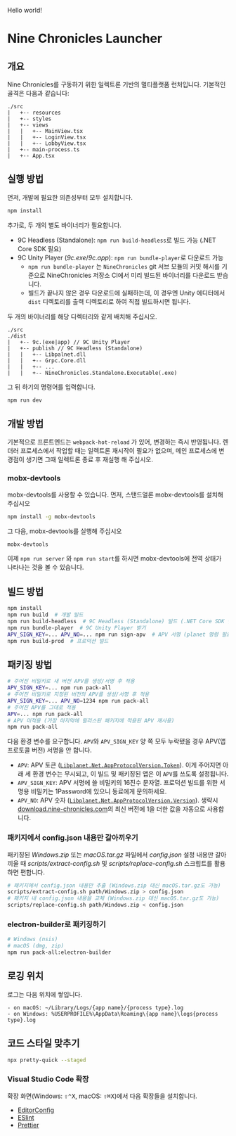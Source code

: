 Hello world!

# Nine Chronicles Launcher

## 개요

Nine Chronicles를 구동하기 위한 일렉트론 기반의 멀티플랫폼 런처입니다.
기본적인 골격은 다음과 같습니다:

```
./src
|   +-- resources
|   +-- styles
|   +-- views
|   |   +-- MainView.tsx
|   |   +-- LoginView.tsx
|   |   +-- LobbyView.tsx
|   +-- main-process.ts
|   +-- App.tsx
```

## 실행 방법

먼저, 개발에 필요한 의존성부터 모두 설치합니다.

```bash
npm install
```

추가로, 두 개의 별도 바이너리가 필요합니다.

- 9C Headless (Standalone): `npm run build-headless`로 빌드 가능
  (.NET Core SDK 필요)
- 9C Unity Player (_9c.exe_/_9c.app_): `npm run bundle-player`로 다운로드 가능
  - `npm run bundle-player` 는 `NineChronicles` git 서브 모듈의 커밋 해시를 기준으로 NineChronicles 저장소 CI에서 미리 빌드된 바이너리를 다운로드 받습니다.
  - 빌드가 끝나지 않은 경우 다운로드에 실패하는데, 이 경우엔 Unity 에디터에서 `dist` 디렉토리를 출력 디렉토리로 하여 직접 빌드하시면 됩니다.

두 개의 바이너리를 해당 디렉터리와 같게 배치해 주십시오.

```
./src
./dist
|   +-- 9c.(exe|app) // 9C Unity Player
|   +-- publish // 9C Headless (Standalone)
|   |   +-- Libpalnet.dll
|   |   +-- Grpc.Core.dll
|   |   +-- ...
|   |   +-- NineChronicles.Standalone.Executable(.exe)
```

그 뒤 하기의 명령어를 입력합니다.

```javascript
npm run dev
```

## 개발 방법

기본적으로 프론트엔드는 `webpack-hot-reload` 가 있어, 변경하는 즉시 반영됩니다.
렌더러 프로세스에서 작업할 때는 일렉트론 재시작이 필요가 없으며, 메인 프로세스에 변경점이 생기면 그때 일렉트론 종료 후 재실행 해 주십시오.

### mobx-devtools

mobx-devtools를 사용할 수 있습니다. 먼저, 스탠드얼론 mobx-devtools를 설치해 주십시오

```sh
npm install -g mobx-devtools
```

그 다음, mobx-devtools를 실행해 주십시오

```sh
mobx-devtools
```

이제 `npm run server` 와 `npm run start`를 하시면 mobx-devtools에 전역 상태가 나타나는 것을 볼 수 있습니다.

## 빌드 방법

```bash
npm install
npm run build  # 개발 빌드
npm run build-headless  # 9C Headless (Standalone) 빌드 (.NET Core SDK 필요)
npm run bundle-player  # 9C Unity Player 받기
APV_SIGN_KEY=... APV_NO=... npm run sign-apv  # APV 서명 (planet 명령 필요)
npm run build-prod  # 프로덕션 빌드
```

## 패키징 방법

```bash
# 주어진 비밀키로 새 버전 APV를 생성/서명 후 적용
APV_SIGN_KEY=... npm run pack-all
# 주어진 비밀키로 지정된 버전의 APV를 생성/서명 후 적용
APV_SIGN_KEY=... APV_NO=1234 npm run pack-all
# 주어진 APV를 그대로 적용
APV=... npm run pack-all
# APV 미적용 (가장 마지막에 릴리스된 패키지에 적용된 APV 재사용)
npm run pack-all
```

다음 환경 변수를 요구합니다. `APV`와 `APV_SIGN_KEY` 양 쪽 모두 누락됐을 경우
APV(앱 프로토콜 버전) 서명을 안 합니다.

- `APV`: APV 토큰
  ([`Libplanet.Net.AppProtocolVersion.Token`][appprotocolversion.token]).
  이게 주어지면 아래 세 환경 변수는 무시되고, 이 빌드 및 패키징된 앱은 이 `APV`를
  쓰도록 설정됩니다.
- `APV_SIGN_KEY`: APV 서명에 쓸 비밀키의 16진수 문자열.
  프로덕션 빌드를 위한 서명용 비밀키는 1Password에 있으니 동료에게 문의하세요.
- `APV_NO`: APV 숫자
  ([`Libplanet.Net.AppProtocolVersion.Version`][appprotocolversion.version]).
  생략시 [download.nine-chronicles.com](https://download.nine-chronicles.com/)의
  최신 버전에 1을 더한 값을 자동으로 사용합니다.

[appprotocolversion.token]: https://docs.libplanet.io/master/api/Libplanet.Net.AppProtocolVersion.html#Libplanet_Net_AppProtocolVersion_Token
[appprotocolversion.version]: https://docs.libplanet.io/master/api/Libplanet.Net.AppProtocolVersion.html#Libplanet_Net_AppProtocolVersion_Version

### 패키지에서 config.json 내용만 갈아끼우기

패키징된 _Windows.zip_ 또는 _macOS.tar.gz_ 파일에서 _config.json_ 설정 내용만 갈아끼울 때
_scripts/extract-config.sh_ 및 _scripts/replace-config.sh_ 스크립트를 활용하면 편합니다.

```bash
# 패키지에서 config.json 내용만 추출 (Windows.zip 대신 macOS.tar.gz도 가능)
scripts/extract-config.sh path/Windows.zip > config.json
# 패키지 내 config.json 내용을 교체 (Windows.zip 대신 macOS.tar.gz도 가능)
scripts/replace-config.sh path/Windows.zip < config.json
```

### electron-builder로 패키징하기

```bash
# Windows (nsis)
# macOS (dmg, zip)
npm run pack-all:electron-builder
```

## 로깅 위치

로그는 다음 위치에 쌓입니다.

```
- on macOS: ~/Library/Logs/{app name}/{process type}.log
- on Windows: %USERPROFILE%\AppData\Roaming\{app name}\logs{process type}.log
```

## 코드 스타일 맞추기

```bash
npx pretty-quick --staged
```

### Visual Studio Code 확장

확장 화면(Windows: <kbd>⇧⌃X</kbd>, macOS: <kbd>⇧⌘X</kbd>)에서 다음 확장들을 설치합니다.

- [EditorConfig]
- [ESlint]
- [Prettier]

[editorconfig]: https://marketplace.visualstudio.com/items?itemName=EditorConfig.EditorConfig
[eslint]: https://marketplace.visualstudio.com/items?itemName=dbaeumer.vscode-eslint
[prettier]: https://marketplace.visualstudio.com/items?itemName=esbenp.prettier-vscode
